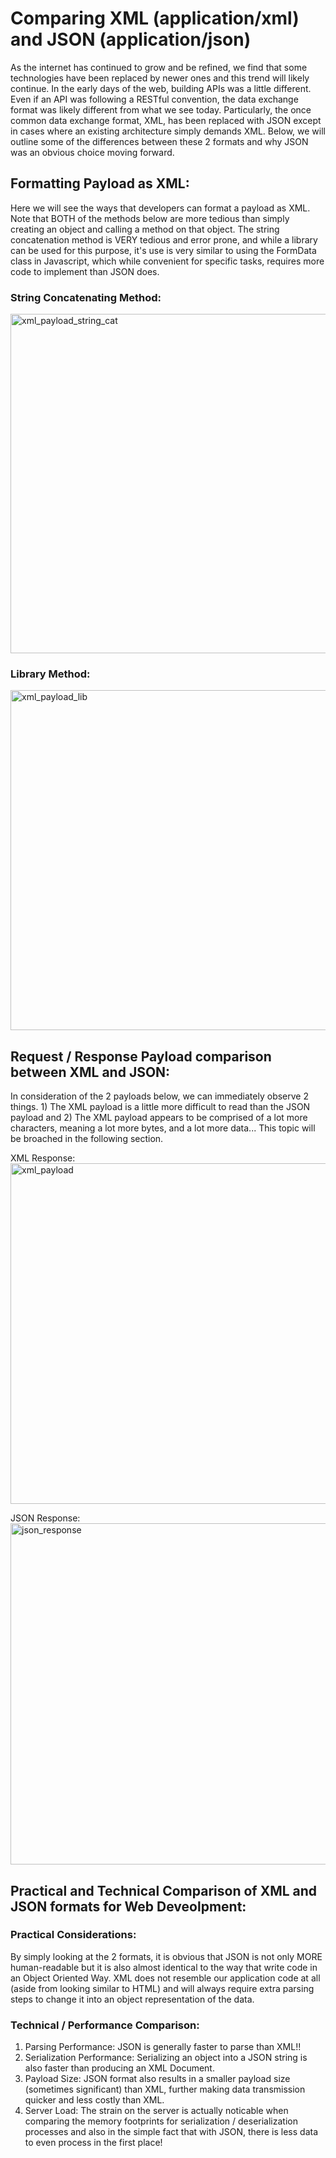 # Comparing XML (application/xml) and JSON (application/json)

As the internet has continued to grow and be refined, we find that some technologies have been replaced by newer ones and this trend will likely continue. In the early days of the web, building APIs was a little different. Even if an API was following a RESTful convention, the data exchange format was likely different from what we see today. Particularly, the once common data exchange format, XML, has been replaced with JSON except in cases where an existing architecture simply demands XML. Below, we will outline some of the differences between these 2 formats and why JSON was an obvious choice moving forward.

## Formatting Payload as XML:
Here we will see the ways that developers can format a payload as XML. Note that BOTH of the methods below are more tedious than simply creating an object and calling a method on that object. The string concatenation method is VERY tedious and error prone, and while a library can be used for this purpose, it's use is very similar to using the FormData class in Javascript, which while convenient for specific tasks, requires more code to implement than JSON does.

### String Concatenating Method:
<img width="543" alt="xml_payload_string_cat" src="https://github.com/crespohector/System-Design-Lecture-In-Mod-7/assets/107947798/bae9a451-195e-4e2e-bc3f-0f0101fc4f6f">

### Library Method:
<img width="544" alt="xml_payload_lib" src="https://github.com/crespohector/System-Design-Lecture-In-Mod-7/assets/107947798/4aa65ae4-1f59-485e-a23c-c923229e5a40">

## Request / Response Payload comparison between XML and JSON:
In consideration of the 2 payloads below, we can immediately observe 2 things. 1) The XML payload is a little more difficult to read than the JSON payload and  2) The XML payload appears to be comprised of a lot more characters, meaning a lot more bytes, and a lot more data... This topic will be broached in the following section.

XML Response:</br>
<img width="545" alt="xml_payload" src="https://github.com/crespohector/System-Design-Lecture-In-Mod-7/assets/107947798/7e961df7-807c-4faa-9349-29f3669a4704">

JSON Response:</br>
<img width="546" alt="json_response" src="https://github.com/crespohector/System-Design-Lecture-In-Mod-7/assets/107947798/b36ac857-cf33-4e9b-a5f6-88bfabb5d3b5">

## Practical and Technical Comparison of XML and JSON formats for Web Deveolpment:

### Practical Considerations:
By simply looking at the 2 formats, it is obvious that JSON is not only MORE human-readable but it is also almost identical to the way that write code in an Object Oriented Way. XML does not resemble our application code at all (aside from looking similar to HTML) and will always require extra parsing steps to change it into an object representation of the data.

### Technical / Performance Comparison:

1. Parsing Performance: JSON is generally faster to parse than XML!!
2. Serialization Performance: Serializing an object into a JSON string is also faster than producing an XML Document.
3. Payload Size: JSON format also results in a smaller payload size (sometimes significant) than XML, further making data transmission quicker and less costly than XML.
4. Server Load: The strain on the server is actually noticable when comparing the memory footprints for serialization / deserialization processes and also in the simple fact that with JSON, there is less data to even process in the first place!
